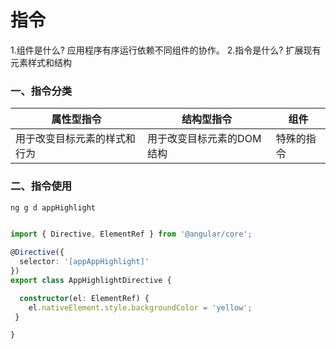 # 指令

  
   1.组件是什么?  应用程序有序运行依赖不同组件的协作。
   2.指令是什么?  扩展现有元素样式和结构
    
### 一、指令分类
  
  |属性型指令|结构型指令|组件|
  |-|-|-|
  |用于改变目标元素的样式和行为|用于改变目标元素的DOM结构|特殊的指令|
  
  
### 二、指令使用

```.ts
ng g d appHighlight


import { Directive, ElementRef } from '@angular/core';

@Directive({
  selector: '[appAppHighlight]'
})
export class AppHighlightDirective {

  constructor(el: ElementRef) {
    el.nativeElement.style.backgroundColor = 'yellow';
 }

}

```
